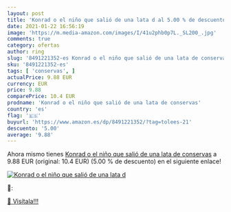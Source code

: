 ```yaml
---
layout: post
title: 'Konrad o el niño que salió de una lata d al 5.00 % de descuento'
date: 2021-01-22 16:56:19
image: 'https://m.media-amazon.com/images/I/41u2phb0p7L._SL200_.jpg'
comments: true
category: ofertas
author: ring
slug: '8491221352-es Konrad o el niño que salió de una lata de conservas'
sku: '8491221352-es'
tags: [ 'conservas', ]
actualPrice: 9.88 EUR
currency: EUR
price: 9.88
comparePrice: 10.4 EUR
prodname: 'Konrad o el niño que salió de una lata de conservas'
country: 'es'
flag: '🇪🇸'
buyurl: 'https://www.amazon.es/dp/8491221352/?tag=tolees-21'
descuento: '5.00'
average: '9.88'
---
```


Ahora mismo tienes [Konrad o el niño que salió de una lata de conservas](https://www.amazon.es/dp/8491221352/?tag=tolees-21) a 9.88 EUR (original: 10.4 EUR) (5.00 %  de descuento) en el siguiente enlace!

[![Konrad o el niño que salió de una lata d](https://m.media-amazon.com/images/I/41u2phb0p7L._SL200_.jpg)](https://www.amazon.es/dp/8491221352/?tag=tolees-21)

🔎:


[🛒 Visítala!!!](https://www.amazon.es/dp/8491221352/?tag=tolees-21)
